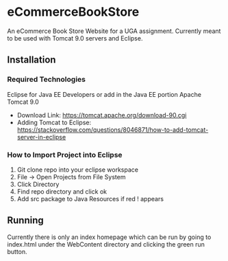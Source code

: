 # eCommerceBookStore
An eCommerce Book Store Website for a UGA assignment. Currently meant to be used with Tomcat 9.0 servers and Eclipse.

## Installation
### Required Technologies
Eclipse for Java EE Developers or add in the Java EE portion
Apache Tomcat 9.0
* Download Link: https://tomcat.apache.org/download-90.cgi
* Adding Tomcat to Eclipse: https://stackoverflow.com/questions/8046871/how-to-add-tomcat-server-in-eclipse

### How to Import Project into Eclipse
1. Git clone repo into your eclipse workspace
2. File -> Open Projects from File System
3. Click Directory
4. Find repo directory and click ok
5. Add src package to Java Resources if red ! appears

## Running
Currently there is only an index homepage which can be run by going to index.html under the WebContent directory and clicking the green run button.
